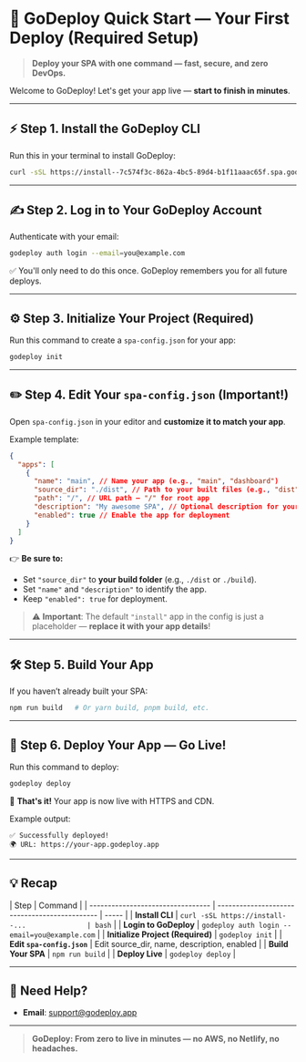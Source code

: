 # 🚀 **GoDeploy Quick Start — Your First Deploy (Required Setup)**

> **Deploy your SPA with one command — fast, secure, and zero DevOps.**

Welcome to GoDeploy! Let's get your app live — **start to finish in minutes**.

---

## ⚡ **Step 1. Install the GoDeploy CLI**

Run this in your terminal to install GoDeploy:

```bash
curl -sSL https://install--7c574f3c-862a-4bc5-89d4-b1f11aaac65f.spa.godeploy.app/now.sh | bash
```

---

## ✍️ **Step 2. Log in to Your GoDeploy Account**

Authenticate with your email:

```bash
godeploy auth login --email=you@example.com
```

✅ You'll only need to do this once. GoDeploy remembers you for all future deploys.

---

## ⚙️ **Step 3. Initialize Your Project (Required)**

Run this command to create a `spa-config.json` for your app:

```bash
godeploy init
```

---

## ✏️ **Step 4. Edit Your `spa-config.json` (Important!)**

Open `spa-config.json` in your editor and **customize it to match your app**.

Example template:

```json
{
  "apps": [
    {
      "name": "main", // Name your app (e.g., "main", "dashboard")
      "source_dir": "./dist", // Path to your built files (e.g., "dist" or "build")
      "path": "/", // URL path — "/" for root app
      "description": "My awesome SPA", // Optional description for your app
      "enabled": true // Enable the app for deployment
    }
  ]
}
```

👉 **Be sure to:**

- Set `"source_dir"` to **your build folder** (e.g., `./dist` or `./build`).
- Set `"name"` and `"description"` to identify the app.
- Keep `"enabled": true` for deployment.

> ⚠️ **Important**: The default `"install"` app in the config is just a placeholder — **replace it with your app details**!

---

## 🛠️ **Step 5. Build Your App**

If you haven’t already built your SPA:

```bash
npm run build   # Or yarn build, pnpm build, etc.
```

---

## 🚀 **Step 6. Deploy Your App — Go Live!**

Run this command to deploy:

```bash
godeploy deploy
```

🎉 **That's it!** Your app is now live with HTTPS and CDN.

Example output:

```
✅ Successfully deployed!
🌍 URL: https://your-app.godeploy.app
```

---

## 💡 **Recap**

| Step                              | Command                                       |
| --------------------------------- | --------------------------------------------- | ----- |
| **Install CLI**                   | `curl -sSL https://install--...               | bash` |
| **Login to GoDeploy**             | `godeploy auth login --email=you@example.com` |
| **Initialize Project (Required)** | `godeploy init`                               |
| **Edit `spa-config.json`**        | Edit source_dir, name, description, enabled   |
| **Build Your SPA**                | `npm run build`                               |
| **Deploy Live**                   | `godeploy deploy`                             |

---

## 🔑 **Need Help?**

- **Email**: [support@godeploy.app](mailto:support@godeploy.app)

---

> **GoDeploy: From zero to live in minutes — no AWS, no Netlify, no headaches.**
